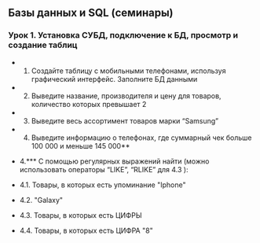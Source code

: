 ## Базы данных и SQL (семинары)
### Урок 1. Установка СУБД, подключение к БД, просмотр и создание таблиц

* 1. Создайте таблицу с мобильными телефонами, используя графический интерфейс. Заполните БД данными

* 2. Выведите название, производителя и цену для товаров, количество которых превышает 2

* 3.  Выведите весь ассортимент товаров марки “Samsung”
* 4. Выведите информацию о телефонах, где суммарный чек больше 100 000 и меньше 145 000**

* 4.*** С помощью регулярных выражений найти (можно использовать операторы “LIKE”, “RLIKE” для 4.3 ):
* 4.1. Товары, в которых есть упоминание "Iphone"
* 4.2. "Galaxy"
* 4.3. Товары, в которых есть ЦИФРЫ
* 4.4. Товары, в которых есть ЦИФРА "8"
